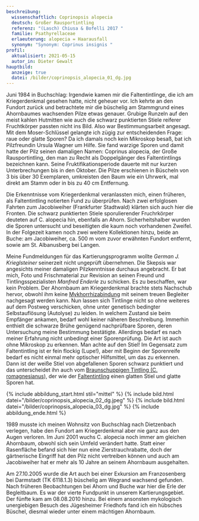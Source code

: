 ```yaml
---
beschreibung:
  wissenschaftlich: Coprinopsis alopecia
  deutsch: Großer Rausportintling
  referenz: "(Lasch) Chiusa & Bofelli 2017 "
  familie: Psathyrellaceae
  erlaeuterung: alopecia = Haarausfall
  synonym: "Synonym: Coprinus insignis "
profil:
  aktualisiert: 2021-05-15
  autor_in: Dieter Gewalt
hauptbild:
  anzeige: true
  datei: /bilder/coprinopsis_alopecia_01_dg.jpg
---
```

Juni 1984 in Buchschlag: Irgendwie kamen mir die Faltentintlinge, die ich am Kriegerdenkmal gesehen hatte, nicht geheuer vor. Ich kehrte an den Fundort zurück und betrachtete mir die büschelig am Stammgrund eines Ahornbaumes wachsenden Pilze etwas genauer. Grubige Runzeln auf den meist kahlen Hutmitten wie auch die schwarz punktierten Stiele reiferer Fruchtkörper passten nicht ins Bild. Also war Bestimmungsarbeit angesagt. Mit dem Moser-Schlüssel gelangte ich zügig zur entscheidenden Frage: raue oder glatte Sporen? Da ich damals noch kein Mikroskop besaß, bat ich Pilzfreundin Ursula Wagner um Hilfe. Sie fand warzige Sporen und damit hatte der Pilz seinen damaligen Namen: Coprinus alopecia, der Große Rausportintling, den man zu Recht als Doppelgänger des Faltentintlings bezeichnen kann. Seine Fruktifikationsperiode dauerte mit nur kurzen Unterbrechungen bis in den Oktober. Die Pilze erschienen in Büscheln von 3 bis über 30 Exemplaren, umkreisten den Baum wie ein Uhrwerk, mal direkt am Stamm oder in bis zu 40 cm Entfernung.

Die Erkenntnisse vom Kriegerdenkmal veranlassten mich, einen früheren, als Faltentintling notierten Fund zu überprüfen. Nach zwei erfolglosen Fahrten zum Jacobiweiher (Frankfurter Stadtwald) klärten sich auch hier die Fronten. Die schwarz punktierten Stiele sporulierender Fruchrkörper deuteten auf C. alopecia hin, ebenfalls an Ahorn. Sicherheitshalber wurden die Sporen untersucht und beseitigten die kaum noch vorhandenen Zweifel. In der Folgezeit kamen noch zwei weitere Kollektionen hinzu, beide an Buche: am Jacobiweiher, ca. 500 m vom zuvor erwähnten Fundort entfernt, sowie am St. Albanusberg bei Langen.

Meine Fundmeldungen für das Kartierungsprogramm wollte *German J. Krieglsteiner* seinerzeit nicht ungeprüft übernehmen. Die Skepsis war angesichts meiner damaligen Pilzkenntnisse durchaus angebracht. Er bat mich, Foto und Frischmaterial zur Revision an seinen Freund und Tintlingsspezialisten *Manfred Enderle* zu schicken. Es zu beschaffen, war kein Problem. Der Ahornbaum am Kriegerdenkmal brachte stets Nachschub hervor, obwohl ihm keine [Mykhorrhizabindung](Mykhorrhiza "Glossar") mit seinem treuen Begleiter nachgesagt werden kann. Nun lassen sich Tintlinge nicht so ohne weiteres auf dem Postweg verschicken, ohne unter genetisch bedingter Selbstauflösung (Autolyse) zu leiden. In welchem Zustand sie beim Empfänger ankamen, bedarf wohl keiner näheren Beschreibung. Immerhin enthielt die schwarze Brühe genügend nachprüfbare Sporen, deren Untersuchung meine Bestimmung bestätigte. Allerdings bedarf es nach meiner Erfahrung nicht unbedingt einer Sporenprüfung. Die Art ist auch ohne Mikroskop zu erkennen. Man achte auf den Stiel! Im Gegensatz zum Faltentintling ist er fein flockig (Lupe!), aber mit Beginn der Sporenreife bedarf es nicht einmal mehr optischer Hilfsmittel, um das zu erkennen. Dann ist der weiße Stiel von abgefallenen Sporen schwarz punktiert und das unterscheidet ihn auch vom [Braunschuppigen Tintling (C. romagnesianus](/pilze/coprinopsis-romagnesiana-braunschuppiger-tintling)), der wie der [Faltentintling](/pilze/coprinopsis-atramentaria-faltentintling) einen glatten Stiel und glatte Sporen hat.

{% include abbildung_start.html stil="mittel" %}
{% include bild.html datei="/bilder/coprinopsis_alopecia_02_dg.jpeg" %}
{% include bild.html datei="/bilder/coprinopsis_alopecia_03_dg.jpg" %}
{% include abbildung_ende.html %}

1989 musste ich meinen Wohnsitz von Buchschlag nach Dietzenbach verlegen, habe den Fundort am Kriegerdenkmal aber nie ganz aus den Augen verloren. Im Juni 2001 wuchs C. alopecia noch immer am gleichen Ahornbaum, obwohl sich sein Umfeld verändert hatte. Statt einer Rasenfläche befand sich hier nun eine Zierstrauchrabatte, doch der gärtnerische Eingriff hat den Pilz nicht vertreiben können und auch am Jacobiweiher hat er mehr als 10 Jahre an seinem Ahornbaum ausgehalten.

Am 27.10.2005 wurde die Art auch bei einer Exkursion am Franzosenberg bei Darmstadt (TK 6118.1.3) büschelig am Wegrand wachsend gefunden. Nach früheren Beobachtungen bei Ahorn und Buche war hier die Erle der Begleitbaum. Es war der vierte Fundpunkt in unserem Kartierungsgebiet. Der fünfte kam am 08.08.2010 hinzu. Bei einem ansonsten mykologisch unergiebigen Besuch des Jügesheimer Friedhofs fand ich ein hübsches Büschel, diesmal wieder unter einem mächtigen Ahornbaum.